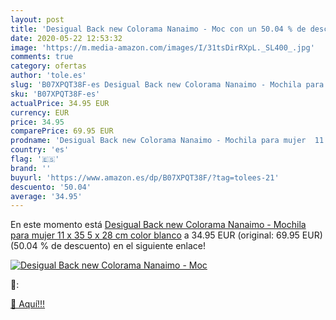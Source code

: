 ```yaml
---
layout: post
title: 'Desigual Back new Colorama Nanaimo - Moc con un 50.04 % de descuento'
date: 2020-05-22 12:53:32
image: 'https://m.media-amazon.com/images/I/31tsDirRXpL._SL400_.jpg'
comments: true
category: ofertas
author: 'tole.es'
slug: 'B07XPQT38F-es Desigual Back new Colorama Nanaimo - Mochila para mujer 11...'
sku: 'B07XPQT38F-es'
actualPrice: 34.95 EUR
currency: EUR
price: 34.95
comparePrice: 69.95 EUR
prodname: 'Desigual Back new Colorama Nanaimo - Mochila para mujer  11 x 35 5 x 28 cm  color blanco'
country: 'es'
flag: '🇪🇸'
brand: ''
buyurl: 'https://www.amazon.es/dp/B07XPQT38F/?tag=tolees-21'
descuento: '50.04'
average: '34.95'
---
```


En este momento está [Desigual Back new Colorama Nanaimo - Mochila para mujer  11 x 35 5 x 28 cm  color blanco](https://www.amazon.es/dp/B07XPQT38F/?tag=tolees-21) a 34.95 EUR (original: 69.95 EUR) (50.04 %  de descuento) en el siguiente enlace!

[![Desigual Back new Colorama Nanaimo - Moc](https://m.media-amazon.com/images/I/31tsDirRXpL._SL400_.jpg)](https://www.amazon.es/dp/B07XPQT38F/?tag=tolees-21)

🔎:


[🛒 Aquí!!!](https://www.amazon.es/dp/B07XPQT38F/?tag=tolees-21)
